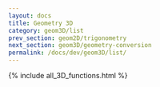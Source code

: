 ```yaml
---
layout: docs
title: Geometry 3D
category: geom3D/list
prev_section: geom2D/trigonometry
next_section: geom3D/geometry-conversion
permalink: /docs/dev/geom3D/list/
---
```



{% include all_3D_functions.html %}
